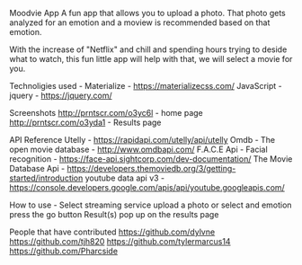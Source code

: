 

Moodvie App
A fun app that allows you to upload a photo. That photo gets analyzed for an emotion and a moview is recommended based on that emotion.


With the increase of "Netflix" and chill and spending hours trying to deside what to watch, this fun little app will help with that, we will select a movie for you.


Technoligies used - 
Materialize - https://materializecss.com/
JavaScript - 
jquery - https://jquery.com/


Screenshots
http://prntscr.com/o3yc6l - home page
http://prntscr.com/o3yda1 - Results page


API Reference
Utelly - https://rapidapi.com/utelly/api/utelly
Omdb - The open movie database - http://www.omdbapi.com/
F.A.C.E Api - Facial recognition - https://face-api.sightcorp.com/dev-documentation/
The Movie Database Api - https://developers.themoviedb.org/3/getting-started/introduction
youtube data api v3 -https://console.developers.google.com/apis/api/youtube.googleapis.com/


How to use -
Select streaming service 
upload a photo
or select and emotion 
press the go button
Result(s) pop up on the results page


People that have contributed
https://github.com/dylvne
https://github.com/tjh820
https://github.com/tylermarcus14
https://github.com/Pharcside

